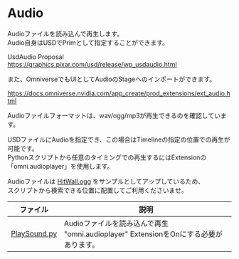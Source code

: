 # Audio

Audioファイルを読み込んで再生します。      
Audio自身はUSDでPrimとして指定することができます。      

UsdAudio Proposal       
https://graphics.pixar.com/usd/release/wp_usdaudio.html


また、OmniverseでもUIとしてAudioのStageへのインポートができます。      

https://docs.omniverse.nvidia.com/app_create/prod_extensions/ext_audio.html

Audioファイルフォーマットは、wav/ogg/mp3が再生できるのを確認しています。     

USDファイルにAudioを指定でき、この場合はTimelineの指定の位置での再生が可能です。      
Pythonスクリプトから任意のタイミングでの再生するにはExtensionの「omni.audioplayer」を使用します。    

Audioファイルは [HitWall.ogg](./audio/HitWall.ogg) をサンプルとしてアップしているため、      
スクリプトから検索できる位置に配置してご利用くださいませ。      

|ファイル|説明|     
|---|---|     
|[PlaySound.py](./PlaySound.py)|Audioファイルを読み込んで再生<br>"omni.audioplayer" ExtensionをOnにする必要があります。|     

